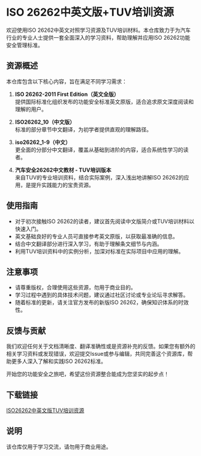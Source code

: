 # ISO 26262中英文版+TUV培训资源

欢迎使用ISO 26262中英文对照学习资源及TUV培训材料。本仓库致力于为汽车行业的专业人士提供一套全面深入的学习资料，帮助理解并应用ISO 26262功能安全管理标准。

## 资源概述

本仓库包含以下核心内容，旨在满足不同学习需求：

1. **ISO 26262-2011 First Edition（英文全版）**  
   提供国际标准化组织发布的功能安全标准英文原版，适合追求原文深度阅读和理解的用户。

2. **ISO26262_10（中文版）**  
   标准的部分章节中文翻译，为初学者提供直观的理解路径。

3. **iso26262_1-9（中文）**  
   更全面的分部分中文翻译，覆盖从基础到进阶的内容，适合系统性学习的读者。

4. **汽车安全26262中文教材 - TUV培训版本**  
   来自TUV的专业培训资料，结合实际案例，深入浅出地讲解ISO 26262的应用，是提升实践能力的宝贵资源。

## 使用指南

- 对于初次接触ISO 26262的读者，建议首先阅读中文版简介或TUV培训材料以快速入门。
- 英文基础良好的专业人员可直接参考英文原版，以获取最准确的信息。
- 结合中文翻译部分进行深入学习，有助于理解条文细节与内涵。
- 利用TUV培训资料中的实例分析，加深对标准在实际项目中应用的理解。

## 注意事项

- 请尊重版权，合理使用这些资源，勿用于商业目的。
- 学习过程中遇到的具体技术问题，建议通过社区讨论或专业论坛寻求解答。
- 随着标准的更新，请关注官方发布的新版ISO 26262，确保知识体系的时效性。

## 反馈与贡献

我们欢迎任何关于文档清晰度、翻译准确性或是资源补充的反馈。如果您有额外的相关学习资料或发现错误，欢迎提交Issue或参与编辑，共同完善这个资源库，帮助更多人深入了解和实践ISO 26262标准。

开始您的功能安全之旅吧，希望这份资源整合能成为您坚实的起步点！

## 下载链接
[ISO26262中英文版TUV培训资源](https://pan.quark.cn/s/cbc5a2161520)

## 说明

该仓库仅用于学习交流，请勿用于商业用途。
